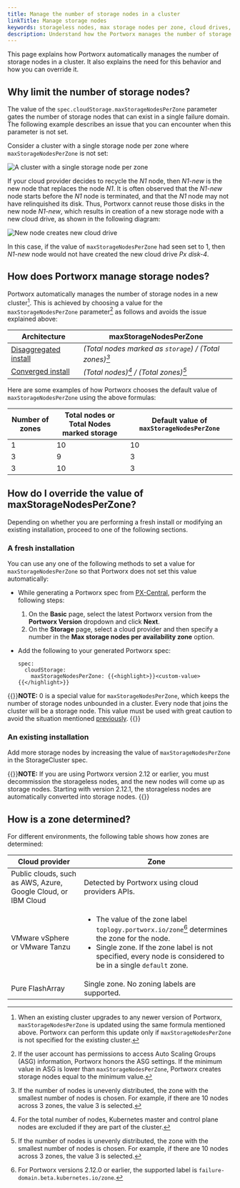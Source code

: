 ```yaml
---
title: Manage the number of storage nodes in a cluster
linkTitle: Manage storage nodes
keywords: storageless nodes, max storage nodes per zone, cloud drives, maxStorageNodesPerZone. limit storage nodes
description: Understand how the Portworx manages the number of storage nodes in a cluster.
---
```


This page explains how Portworx automatically manages the number of storage nodes in a cluster. It also explains the need for this behavior and how you can override it.


## Why limit the number of storage nodes?

The value of the `spec.cloudStorage.maxStorageNodesPerZone` parameter gates the number of storage nodes that can exist in a single failure domain. The following example describes an issue that you can encounter when this parameter is not set.

Consider a cluster with a single storage node per zone where `maxStorageNodesPerZone` is not set:

![A cluster with a single storage node per zone](/img/max-storage-nodes-img1.png)


If your cloud provider decides to recycle the _N1_ node, then _N1-new_ is the new node that replaces the node _N1_. It is often observed that the _N1-new_ node starts before the _N1_ node is terminated, and that the _N1_ node may not have relinquished its disk. Thus, Portworx cannot reuse those disks in the new node _N1-new_, which results in creation of a new storage node with a new cloud drive, as shown in the following diagram:

![New node creates new cloud drive](/img/max-storage-node-img2.png)

In this case, if the value of `maxStorageNodesPerZone` had seen set to 1, then _N1-new_ node would not have created the new cloud drive _Px disk-4_.

## How does Portworx manage storage nodes?


Portworx automatically manages the number of storage nodes in a new cluster[^1]. This is achieved by choosing a value for the `maxStorageNodesPerZone` parameter[^2] as follows and avoids the issue explained above:

|Architecture | maxStorageNodesPerZone|
|---|---|
|[Disaggregated install](/install-portworx/disaggregated/)|_(Total nodes marked as `storage`) / (Total zones)[^3]_|
|[Converged install](/cloud-references/deployment-arch/)|_(Total nodes)[^4] / (Total zones)[^3]_|


Here are some examples of how Portworx chooses the default value of `maxStorageNodesPerZone` using the above formulas:

|Number of zones|Total nodes or Total Nodes marked storage|Default value of `maxStorageNodesPerZone`|
|----|----------|------------|
|1|10|10|
|3|9|3|
|3|10|3|


## How do I override the value of maxStorageNodesPerZone?

Depending on whether you are performing a fresh install or modifying an existing installation, proceed to one of the following sections.

### A fresh installation

You can use any one of the following methods to set a value for `maxStorageNodesPerZone` so that Portworx does not set this value automatically:

* While generating a Portworx spec from [PX-Central](https://central.portworx.com/specGen/wizard), perform the following steps:
    1. On the **Basic** page, select the latest Portworx version from the **Portworx Version** dropdown and click **Next**. 
    2. On the **Storage** page, select a cloud provider and then specify a number in the **Max storage nodes per availability zone** option.

    
* Add the following to your generated Portworx spec:

    ```text 
    spec:
      cloudStorage:
        maxStorageNodesPerZone: {{<highlight>}}<custom-value>{{</highlight>}}
    ```
{{<info>}}**NOTE:** 0 is a special value for `maxStorageNodesPerZone`, which keeps the number of storage nodes unbounded in a cluster. Every node that joins the cluster will be a storage node. This value must be used with great caution to avoid the situation mentioned [previously](#why-limit-the-number-of-storage-nodes).
{{</info>}}

### An existing installation

Add more storage nodes by increasing the value of `maxStorageNodesPerZone` in the StorageCluster spec.

{{<info>}}**NOTE:** If you are using Portworx version 2.12 or earlier, you must decommission the storageless nodes, and the new nodes will come up as storage nodes. Starting with version 2.12.1, the storageless nodes are automatically converted into storage nodes.
{{</info>}}

## How is a zone determined?

For different environments, the following table shows how zones are determined:

| Cloud provider| Zone|
|----------|--------------------|
|Public clouds, such as AWS, Azure, Google Cloud, or IBM Cloud| Detected by Portworx using cloud providers APIs.|
| VMware vSphere or VMware Tanzu | <ul><li>The value of the zone label `toplogy.portworx.io/zone`[^5] determines the zone for the node.</li><li> Single zone. If the zone label is not specified, every node is considered to be in a single `default` zone.</li></ul>|
|Pure FlashArray| Single zone. No zoning labels are supported.|



[^1]: When an existing cluster upgrades to any newer version of Portworx, `maxStorageNodesPerZone` is updated using the same formula mentioned above. Portworx can perform this update only if `maxStorageNodesPerZone` is not specified for the existing cluster.
[^2]: If the user account has permissions to access Auto Scaling Groups (ASG) information, Portworx honors the ASG settings. If the minimum value in ASG is lower than `maxStorageNodesPerZone`, Portworx creates storage nodes equal to the minimum value.
[^3]: If the number of nodes is unevenly distributed, the zone with the smallest number of nodes is chosen. For example, if there are 10 nodes across 3 zones, the value 3 is selected. 
[^4]: For the total number of nodes, Kubernetes master and control plane nodes are excluded if they are part of the cluster.
[^5]: For Portworx versions 2.12.0 or earlier, the supported label is `failure-domain.beta.kubernetes.io/zone`.
